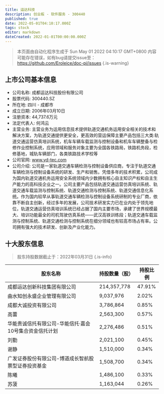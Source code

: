 ```yaml
---
title: 运达科技
description: 创业板 - 软件服务 - 300440
published: true
date: 2022-05-01T04:10:17.000Z
tags: stock
editor: markdown
dateCreated: 2022-01-01T00:00:00.000Z
---
```


> 本页面由自动化程序生成于 Sun May 01 2022 04:10:17 GMT+0800
> 内容可能存在错误，如有bug请提交issue至：https://github.com/Eroleice/doc-pi/issues
{.is-warning}

## 上市公司基本信息
- 公司名称: 成都运达科技股份有限公司
- 股票代码: 300440.SZ
- 所在地: 四川 - 成都市
- 成立日期: 2006年03月10日
- 注册资本: 44,737.6万元
- 法定代表人: 何鸿云
- 主营业务: 主营业务为运用信息技术提供轨道交通机务运用安全相关的技术和解决方案，为轨道交通提供更安全，更高效的营运保障主要产品包括三大类:轨道交通运营仿真培训系统，机车车辆车载监测与控制设备和机车车辆整备与检修作业控制系统，应用领域和服务对象主要为全国各铁路局，铁路机务段，检修基地，城轨车辆部门，各类铁路技术学校等
- 公司官网: www.yd-tec.com
- 公司介绍: 公司是一家轨道交通车辆检测与控制设备供应商，专注于轨道交通车辆检测与控制设备系统的研发、生产和销售。凭借多年的技术积累，公司成为国内轨道交通机务运用安全系统领域内少数拥有核心自主知识产权和自主生产能力的高科技企业之一。公司主要产品包括轨道交通运营仿真培训系统、轨道交通车载监测与控制系统、轨道交通检测与控制系统、轨道交通信息化系统。作为国内较早从事轨道交通车辆检测与控制设备系统研制的专业厂商，依靠不断自主创新，经过多年的发展，公司技术研发实力已在业内处于领先地位，轨道交通运营仿真培训系统已经占据了国内主要市场，承建了世界规模最大、培训功能最全的司机驾驶仿真系统——武汉高铁训练段；轨道交通车载监测与控制系统、轨道交通检测与控制系统在细分领域也有较高市场占有率。公司拥有强大的技术研发、创新及产业化能力。


## 十大股东信息
> 股东持股数据截止于：2022年03月31日
{.is-info}

| 股东名称 | 持股数量（股） | 持股比例 |
| --- | --- | --- |
| 成都运达创新科技集团有限公司 | 214,357,778 | 47.91% |
| 曲水知创永盛企业管理有限公司 | 9,037,976 | 2.02% |
| 成都大诚投资有限公司 | 3,786,864 | 0.85% |
| 高蕾 | 2,563,300 | 0.57% |
| 华能贵诚信托有限公司-华能信托·嘉会10号集合资金信托计划 | 2,276,486 | 0.51% |
| 刘勤 | 2,021,100 | 0.45% |
| 谢静 | 1,510,000 | 0.34% |
| 广发证券股份有限公司-博道成长智航股票型证券投资基金 | 1,508,700 | 0.34% |
| 陈曦 | 1,486,100 | 0.33% |
| 苏菠 | 1,163,044 | 0.26% |




